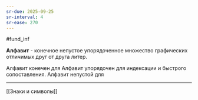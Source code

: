 ```yaml
---
sr-due: 2025-09-25
sr-interval: 4
sr-ease: 270
---
```

#fund_inf

**Алфавит** - конечное непустое упорядоченное множество графических отличимых друг от друга литер.

Алфавит конечен для
Алфавит упорядочен для индексации и быстрого сопоставления.
Алфавит непустой для

---
[[Знаки и символы]]